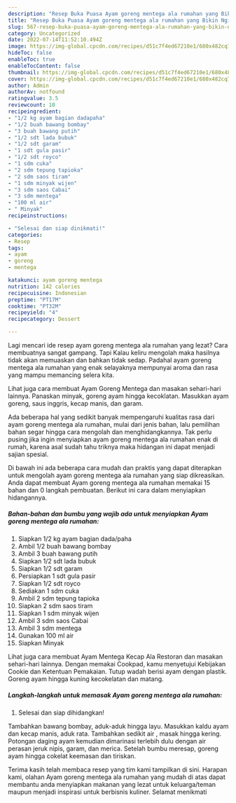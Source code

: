```yaml
---
description: "Resep Buka Puasa Ayam goreng mentega ala rumahan yang Bikin Ngiler "
title: "Resep Buka Puasa Ayam goreng mentega ala rumahan yang Bikin Ngiler "
slug: 567-resep-buka-puasa-ayam-goreng-mentega-ala-rumahan-yang-bikin-ngiler
category: Uncategorized
date: 2022-07-14T11:52:10.494Z
image: https://img-global.cpcdn.com/recipes/d51c7f4ed67210e1/680x482cq70/ayam-goreng-mentega-ala-rumahan-foto-resep-utama.jpg
hideToc: false
enableToc: true
enableTocContent: false
thumbnail: https://img-global.cpcdn.com/recipes/d51c7f4ed67210e1/680x482cq70/ayam-goreng-mentega-ala-rumahan-foto-resep-utama.jpg
cover: https://img-global.cpcdn.com/recipes/d51c7f4ed67210e1/680x482cq70/ayam-goreng-mentega-ala-rumahan-foto-resep-utama.jpg
author: Admin
authorAv: notfound
ratingvalue: 3.5
reviewcount: 10
recipeingredient:
- "1/2 kg ayam bagian dadapaha"
- "1/2 buah bawang bombay"
- "3 buah bawang putih"
- "1/2 sdt lada bubuk"
- "1/2 sdt garam"
- "1 sdt gula pasir"
- "1/2 sdt royco"
- "1 sdm cuka"
- "2 sdm tepung tapioka"
- "2 sdm saos tiram"
- "1 sdm minyak wijen"
- "3 sdm saos Cabai"
- "3 sdm mentega"
- "100 ml air"
- " Minyak"
recipeinstructions:

- "Selesai dan siap dinikmati!"
categories:
- Resep
tags:
- ayam
- goreng
- mentega

katakunci: ayam goreng mentega 
nutrition: 142 calories
recipecuisine: Indonesian
preptime: "PT17M"
cooktime: "PT32M"
recipeyield: "4"
recipecategory: Dessert

---
```



Lagi mencari ide resep ayam goreng mentega ala rumahan yang lezat? Cara membuatnya sangat gampang. Tapi Kalau keliru mengolah maka hasilnya tidak akan memuaskan dan bahkan tidak sedap. Padahal ayam goreng mentega ala rumahan yang enak selayaknya mempunyai aroma dan rasa yang mampu memancing selera kita.


Lihat juga cara membuat Ayam Goreng Mentega dan masakan sehari-hari lainnya. Panaskan minyak, goreng ayam hingga kecoklatan. Masukkan ayam goreng, saus inggris, kecap manis, dan garam.

Ada beberapa hal yang sedikit banyak mempengaruhi kualitas rasa dari ayam goreng mentega ala rumahan, mulai dari jenis bahan, lalu pemilihan bahan segar hingga cara mengolah dan menghidangkannya. Tak perlu pusing jika ingin menyiapkan ayam goreng mentega ala rumahan enak di rumah, karena asal sudah tahu triknya maka hidangan ini dapat menjadi sajian spesial.


Di bawah ini ada beberapa cara mudah dan praktis yang dapat diterapkan untuk mengolah ayam goreng mentega ala rumahan yang siap dikreasikan. Anda dapat membuat Ayam goreng mentega ala rumahan memakai 15 bahan dan 0 langkah pembuatan. Berikut ini cara dalam menyiapkan hidangannya.

<!--inarticleads1-->

##### Bahan-bahan dan bumbu yang wajib ada untuk menyiapkan Ayam goreng mentega ala rumahan:

1. Siapkan 1/2 kg ayam bagian dada/paha
1. Ambil 1/2 buah bawang bombay
1. Ambil 3 buah bawang putih
1. Siapkan 1/2 sdt lada bubuk
1. Siapkan 1/2 sdt garam
1. Persiapkan 1 sdt gula pasir
1. Siapkan 1/2 sdt royco
1. Sediakan 1 sdm cuka
1. Ambil 2 sdm tepung tapioka
1. Siapkan 2 sdm saos tiram
1. Siapkan 1 sdm minyak wijen
1. Ambil 3 sdm saos Cabai
1. Ambil 3 sdm mentega
1. Gunakan 100 ml air
1. Siapkan  Minyak


Lihat juga cara membuat Ayam Mentega Kecap Ala Restoran dan masakan sehari-hari lainnya. Dengan memakai Cookpad, kamu menyetujui Kebijakan Cookie dan Ketentuan Pemakaian. Tutup wadah berisi ayam dengan plastik. Goreng ayam hingga kuning kecokelatan dan matang. 

<!--inarticleads2-->

##### Langkah-langkah untuk memasak Ayam goreng mentega ala rumahan:


1. Selesai dan siap dihidangkan!

Tambahkan bawang bombay, aduk-aduk hingga layu. Masukkan kaldu ayam dan kecap manis, aduk rata. Tambahkan sedikit air , masak hingga kering. Potongan daging ayam kemudian dimarinasi terlebih dulu dengan air perasan jeruk nipis, garam, dan merica. Setelah bumbu meresap, goreng ayam hingga cokelat keemasan dan tiriskan. 

Terima kasih telah membaca resep yang tim kami tampilkan di sini. Harapan kami, olahan Ayam goreng mentega ala rumahan yang mudah di atas dapat membantu anda menyiapkan makanan yang lezat untuk keluarga/teman maupun menjadi inspirasi untuk berbisnis kuliner. Selamat menikmati
